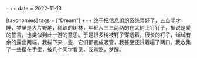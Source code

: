 +++
date = 2022-11-13

[taxonomies]
tags = ["Dream"]
+++ 
终于把信息组织系统弄好了，五点半才睡，梦里是大片野地，稀疏的树林，年轻人三三两两的在大树上钉钉子，据说是爱的誓言，也类似到此一游的意思。于是很多树被钉子穿透着，很长的钉子，绰绰有余的露出两端，我拔下来一些，它们都变成吸管，我甚至还试着嘬了两口。我收集了一些攥在手里，被几个同学看见，我羞煞，梦醒。